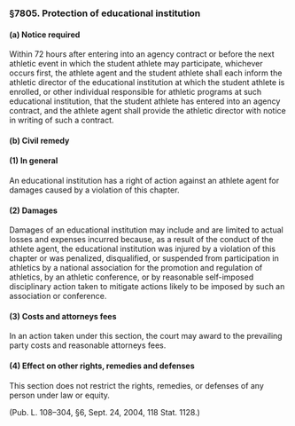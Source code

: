 ### §7805. Protection of educational institution ###

#### (a) Notice required ####

Within 72 hours after entering into an agency contract or before the next athletic event in which the student athlete may participate, whichever occurs first, the athlete agent and the student athlete shall each inform the athletic director of the educational institution at which the student athlete is enrolled, or other individual responsible for athletic programs at such educational institution, that the student athlete has entered into an agency contract, and the athlete agent shall provide the athletic director with notice in writing of such a contract.

#### (b) Civil remedy ####

#### (1) In general ####

An educational institution has a right of action against an athlete agent for damages caused by a violation of this chapter.

#### (2) Damages ####

Damages of an educational institution may include and are limited to actual losses and expenses incurred because, as a result of the conduct of the athlete agent, the educational institution was injured by a violation of this chapter or was penalized, disqualified, or suspended from participation in athletics by a national association for the promotion and regulation of athletics, by an athletic conference, or by reasonable self-imposed disciplinary action taken to mitigate actions likely to be imposed by such an association or conference.

#### (3) Costs and attorneys fees ####

In an action taken under this section, the court may award to the prevailing party costs and reasonable attorneys fees.

#### (4) Effect on other rights, remedies and defenses ####

This section does not restrict the rights, remedies, or defenses of any person under law or equity.

(Pub. L. 108–304, §6, Sept. 24, 2004, 118 Stat. 1128.)